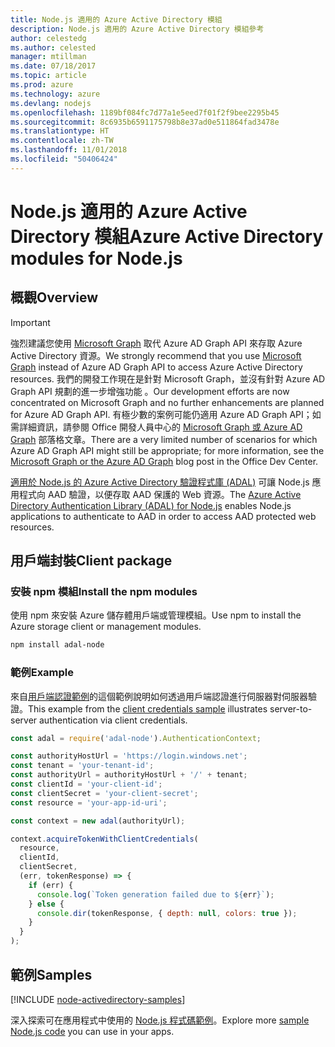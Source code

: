 ```yaml
---
title: Node.js 適用的 Azure Active Directory 模組
description: Node.js 適用的 Azure Active Directory 模組參考
author: celestedg
ms.author: celested
manager: mtillman
ms.date: 07/18/2017
ms.topic: article
ms.prod: azure
ms.technology: azure
ms.devlang: nodejs
ms.openlocfilehash: 1189bf084fc7d77a1e5eed7f01f2f9bee2295b45
ms.sourcegitcommit: 8c6935b6591175798b8e37ad0e511864fad3478e
ms.translationtype: HT
ms.contentlocale: zh-TW
ms.lasthandoff: 11/01/2018
ms.locfileid: "50406424"
---
```

# <a name="azure-active-directory-modules-for-nodejs"></a><span data-ttu-id="6e2d4-103">Node.js 適用的 Azure Active Directory 模組</span><span class="sxs-lookup"><span data-stu-id="6e2d4-103">Azure Active Directory modules for Node.js</span></span>

## <a name="overview"></a><span data-ttu-id="6e2d4-104">概觀</span><span class="sxs-lookup"><span data-stu-id="6e2d4-104">Overview</span></span>

> [!IMPORTANT]
> <span data-ttu-id="6e2d4-105">強烈建議您使用 [Microsoft Graph](https://graph.microsoft.io/) 取代 Azure AD Graph API 來存取 Azure Active Directory 資源。</span><span class="sxs-lookup"><span data-stu-id="6e2d4-105">We strongly recommend that you use [Microsoft Graph](https://graph.microsoft.io/) instead of Azure AD Graph API to access Azure Active Directory resources.</span></span> <span data-ttu-id="6e2d4-106">我們的開發工作現在是針對 Microsoft Graph，並沒有針對 Azure AD Graph API 規劃的進一步增強功能 。</span><span class="sxs-lookup"><span data-stu-id="6e2d4-106">Our development efforts are now concentrated on Microsoft Graph and no further enhancements are planned for Azure AD Graph API.</span></span> <span data-ttu-id="6e2d4-107">有極少數的案例可能仍適用 Azure AD Graph API；如需詳細資訊，請參閱 Office 開發人員中心的 [Microsoft Graph 或 Azure AD Graph](https://dev.office.com/blogs/microsoft-graph-or-azure-ad-graph) 部落格文章。</span><span class="sxs-lookup"><span data-stu-id="6e2d4-107">There are a very limited number of scenarios for which Azure AD Graph API might still be appropriate; for more information, see the [Microsoft Graph or the Azure AD Graph](https://dev.office.com/blogs/microsoft-graph-or-azure-ad-graph) blog post in the Office Dev Center.</span></span>

<span data-ttu-id="6e2d4-108">[適用於 Node.js 的 Azure Active Directory 驗證程式庫 (ADAL)](https://www.npmjs.com/package/adal-node) 可讓 Node.js 應用程式向 AAD 驗證，以便存取 AAD 保護的 Web 資源。</span><span class="sxs-lookup"><span data-stu-id="6e2d4-108">The [Azure Active Directory Authentication Library (ADAL) for Node.js](https://www.npmjs.com/package/adal-node) enables Node.js applications to authenticate to AAD in order to access AAD protected web resources.</span></span>

## <a name="client-package"></a><span data-ttu-id="6e2d4-109">用戶端封裝</span><span class="sxs-lookup"><span data-stu-id="6e2d4-109">Client package</span></span>

### <a name="install-the-npm-modules"></a><span data-ttu-id="6e2d4-110">安裝 npm 模組</span><span class="sxs-lookup"><span data-stu-id="6e2d4-110">Install the npm modules</span></span>

<span data-ttu-id="6e2d4-111">使用 npm 來安裝 Azure 儲存體用戶端或管理模組。</span><span class="sxs-lookup"><span data-stu-id="6e2d4-111">Use npm to install the Azure storage client or management modules.</span></span>

```bash
npm install adal-node
```   

### <a name="example"></a><span data-ttu-id="6e2d4-112">範例</span><span class="sxs-lookup"><span data-stu-id="6e2d4-112">Example</span></span>

<span data-ttu-id="6e2d4-113">來自[用戶端認證範例](https://github.com/MSOpenTech/azure-activedirectory-library-for-nodejs/blob/master/sample/client-credentials-sample.js)的這個範例說明如何透過用戶端認證進行伺服器對伺服器驗證。</span><span class="sxs-lookup"><span data-stu-id="6e2d4-113">This example from the [client credentials sample](https://github.com/MSOpenTech/azure-activedirectory-library-for-nodejs/blob/master/sample/client-credentials-sample.js) illustrates server-to-server authentication via client credentials.</span></span>

```javascript
const adal = require('adal-node').AuthenticationContext;

const authorityHostUrl = 'https://login.windows.net';
const tenant = 'your-tenant-id';
const authorityUrl = authorityHostUrl + '/' + tenant;
const clientId = 'your-client-id';
const clientSecret = 'your-client-secret';
const resource = 'your-app-id-uri';

const context = new adal(authorityUrl);

context.acquireTokenWithClientCredentials(
  resource,
  clientId,
  clientSecret,
  (err, tokenResponse) => {
    if (err) {
      console.log(`Token generation failed due to ${err}`);
    } else {
      console.dir(tokenResponse, { depth: null, colors: true });
    }
  }
);
```

## <a name="samples"></a><span data-ttu-id="6e2d4-114">範例</span><span class="sxs-lookup"><span data-stu-id="6e2d4-114">Samples</span></span>

[!INCLUDE [node-activedirectory-samples](../docs-ref-conceptual/includes/activedirectory-samples.md)]

<span data-ttu-id="6e2d4-115">深入探索可在應用程式中使用的 [Node.js 程式碼範例](https://azure.microsoft.com/resources/samples/?platform=nodejs)。</span><span class="sxs-lookup"><span data-stu-id="6e2d4-115">Explore more [sample Node.js code](https://azure.microsoft.com/resources/samples/?platform=nodejs) you can use in your apps.</span></span>
